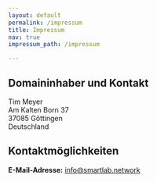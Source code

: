 ```yaml
---
layout: default
permalink: /impressum
title: Impressum
nav: true
impressum_path: /impressum

---
```

<h2>Domaininhaber und Kontakt</h2>
Tim Meyer<br/>
Am Kalten Born 37<br/>
37085 G&ouml;ttingen<br/>
Deutschland
<h2 id="m56">Kontaktm&ouml;glichkeiten</h2>
<strong>E-Mail-Adresse:</strong> <a href="mailto:info@smartlab.network">info@smartlab.network</a><br/>
